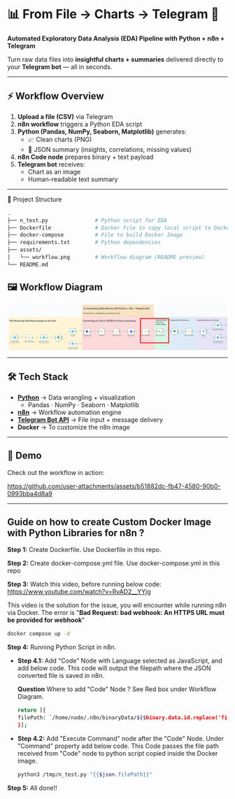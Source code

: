 # 📊 From File → Charts → Telegram 🚀  
**Automated Exploratory Data Analysis (EDA) Pipeline with Python + n8n + Telegram**

Turn raw data files into **insightful charts + summaries** delivered directly to your **Telegram bot** — all in seconds.  

---

## ⚡ Workflow Overview  

1. **Upload a file (CSV)** via Telegram  
2. **n8n workflow** triggers a Python EDA script  
3. **Python (Pandas, NumPy, Seaborn, Matplotlib)** generates:  
   - 📈 Clean charts (PNG)  
   - 📝 JSON summary (insights, correlations, missing values)  
4. **n8n Code node** prepares binary + text payload  
5. **Telegram bot** receives:  
   - Chart as an image  
   - Human-readable text summary  

---
📂 Project Structure

```bash
.
├── n_test.py               # Python script for EDA
├── Dockerfile              # Docker File to copy local script to Docker Desktop 
├── docker-compose          # File to build Docker Image 
├── requirements.txt        # Python dependencies
├── assets/
│   └── workflow.png        # Workflow diagram (README preview)   
└── README.md
```

## 🖼️ Workflow Diagram  

![Workflow](./assets/Workflow.png)  

---

## 🛠️ Tech Stack  

- **[Python](https://www.python.org/)** → Data wrangling + visualization  
  - Pandas · NumPy · Seaborn · Matplotlib  
- **[n8n](https://n8n.io/)** → Workflow automation engine  
- **[Telegram Bot API](https://core.telegram.org/bots/api)** → File input + message delivery  
- **Docker** → To customize the n8n image    

---

## 🎥 Demo  
Check out the workflow in action: 

https://github.com/user-attachments/assets/b51882dc-fb47-4580-90b0-0993bba4d8a9

---
## Guide on how to create Custom Docker Image with Python Libraries for n8n ?

**Step 1:** Create Dockerfile. Use Dockerfile in this repo.

**Step 2:** Create docker-compose.yml file. Use docker-compose.yml in this repo

**Step 3:** Watch this video, before running below code: https://www.youtube.com/watch?v=RvAD2__YYjg

This video is the solution for the issue, you will encounter while running n8n via Docker. The error is "**Bad Request: bad webhook: An HTTPS URL must be provided for webhook**"
   ```bash 
   docker compose up -d
   ```
**Step 4:** Running Python Script in n8n.

 - **Step 4.1:** Add "Code" Node with Language selected as JavaScript, and add below code. This code will output the filepath where the JSON converted file is saved in n8n. 

    **Question** Where to add "Code" Node ? See Red box under Workflow Diagram.

   ```bash 
   return [{
   filePath: `/home/node/.n8n/binaryData/${$binary.data.id.replace('filesystem-v2:', '')}`
   }];
   ```
 - **Step 4.2:** Add "Execute Command" node after the "Code" Node. Under "Command" property add below code. This Code passes the file path received from "Code" node to python script copied inside the Docker image.

   ```bash 
   python3 /tmp/n_test.py "{{$json.filePath}}"
   ```

**Step 5:** All done!!